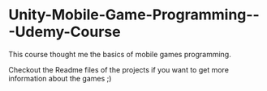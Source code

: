 # Unity-Mobile-Game-Programming---Udemy-Course

This course thought me the basics of mobile games programming. 

Checkout the Readme files of the projects if you want to get more information about the games ;)

